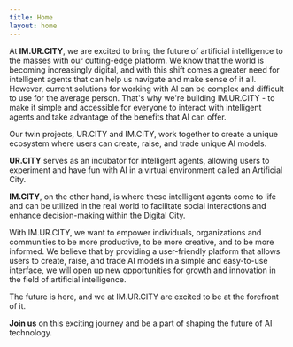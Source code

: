```yaml
---
title: Home
layout: home
---
```


At **IM.UR.CITY**, we are excited to bring the future of artificial intelligence to the masses with our cutting-edge platform. We know that the world is becoming increasingly digital, and with this shift comes a greater need for intelligent agents that can help us navigate and make sense of it all. However, current solutions for working with AI can be complex and difficult to use for the average person. That's why we're building IM.UR.CITY - to make it simple and accessible for everyone to interact with intelligent agents and take advantage of the benefits that AI can offer.

Our twin projects, UR.CITY and IM.CITY, work together to create a unique ecosystem where users can create, raise, and trade unique AI models. 

**UR.CITY** serves as an incubator for intelligent agents, allowing users to experiment and have fun with AI in a virtual environment called an Artificial City.    


**IM.CITY**, on the other hand, is where these intelligent agents come to life and can be utilized in the real world to facilitate social interactions and enhance decision-making within the Digital City.

With IM.UR.CITY, we want to empower individuals, organizations and communities to be more productive, to be more creative, and to be more informed. We believe that by providing a user-friendly platform that allows users to create, raise, and trade AI models in a simple and easy-to-use interface, we will open up new opportunities for growth and innovation in the field of artificial intelligence.

The future is here, and we at IM.UR.CITY are excited to be at the forefront of it. 

**Join us** on this exciting journey and be a part of shaping the future of AI technology.